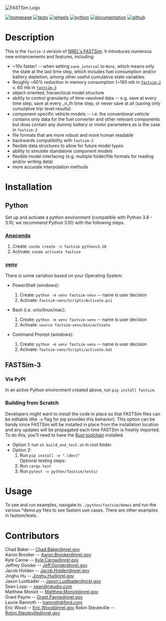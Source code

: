 ![FASTSim Logo](https://www.nrel.gov/transportation/assets/images/icon-fastsim.jpg)

[![homepage](https://img.shields.io/badge/homepage-fastsim-blue)](https://www.nrel.gov/transportation/fastsim.html) [![tests](https://github.com/NREL/fastsim/actions/workflows/tests.yaml/badge.svg)](https://github.com/NREL/fastsim/actions/workflows/tests.yaml) [![wheels](https://github.com/NREL/fastsim/actions/workflows/wheels.yaml/badge.svg)](https://github.com/NREL/fastsim/actions/workflows/wheels.yaml?event=release) [![python](https://img.shields.io/badge/python-3.8%20%7C%203.9%20%7C%203.10-blue)](https://pypi.org/project/fastsim/) [![documentation](https://img.shields.io/badge/documentation-book-blue.svg)](https://nrel.github.io/fastsim/) [![github](https://img.shields.io/badge/github-fastsim-blue.svg)](https://github.com/NREL/fastsim)

# Description
This is the `fastim-3` version of [NREL's FASTSim](https://www.nrel.gov/transportation/fastsim.html).
It introduces numerous new enhancements and features, including:
- ~10x faster! -- when setting `save_interval` to `None`, which means only the state at the last 
  time step, which includes fuel consumption and/or battery depletion, among other useful 
  cumulative state variables.  
- Roughly ~60% reduction in memory consumption (~160 mb in [`fastsim-2`](https://github.com/NREL/fastsim) 
  v. 60 mb in [`fastsim-3`](https://github.com/NREL/fastsim/tree/fastsim-3)
- object-oriented, hierarchical model structure
- ability to control granularity of time-resolved data -- e.g. save at every time step, save at 
  every _n_th time step, or never save at all (saving only cumulative trip-level results)
- component-specific vehicle models -- i.e. the conventional vehicle contains only data for the fuel
  converter and other relevant components but does contain any dummy battery or motor parameters as
  is the case in `fastsim-2`
- file formats that are more robust and more human readable
- backwards compatibility with `fastsim-2`
- flexible data structures to allow for future model types
- ability to simulate standalone component models
- flexible model interfacing (e.g. multiple folder/file formats for reading and/or writing data)
- more accurate interpolation methods

# Installation

## Python 
Set up and activate a python environment (compatible with Python 3.8 - 3.10; we recommend Python 3.10) with the following steps.
### [Anaconda](https://www.anaconda.com/) 
1. Create: `conda create -n fastsim python=3.10`
1. Activate: `conda activate fastsim`

### [venv](https://docs.python.org/3/library/venv.html)
There is some variation based on your Operating System:  

- PowerShell (windows):
    1. Create: `python -m venv fastsim-venv` -- name is user decision
    1. Activate: `fastsim-venv/Scripts/Activate.ps1`

- Bash (i.e. unix/linux/mac):
    1. Create: `python -m venv fastsim-venv` -- name is user decision
    1. Activate: `source fastsim-venv/bin/activate`

- Command Prompt (windows):
    1. Create: `python -m venv fastsim-venv` -- name is user decision
    1. Activate: `fastsim-venv/Scripts/activate.bat`

## FASTSim-3
### Via PyPI
In an active Python environment created above, run `pip install fastsim`.

### Building from Scratch
Developers might want to install the code in place so that FASTSim files can be editable (the `-e` flag for 
pip provides this behavior). This option can be handy since FASTSim will be installed in place from the 
installation location and any updates will be propagated each time FASTSim is freshly imported.  To do 
this, you'll need to have the [Rust toolchain](https://www.rust-lang.org/tools/install) installed.

- Option 1: run `sh build_and_test.sh` in root folder.  
- Option 2:  
    1. Run `pip install -e ".[dev]"`  
    Optional testing steps:
    1. Run `cargo test`
    1. Run `pytest -v python/fastsim/tests/`

# Usage
To see and run examples, navigate to `./python/fastsim/demos` and run the various *demo.py files 
to see fastsim use cases. There are other examples in fastsim/tests.  


# Contributors  
Chad Baker -- Chad.Baker@nrel.gov  
Aaron Brooker -- Aaron.Brooker@nrel.gov  
Kyle Carow -- Kyle.Carow@nrel.gov  
Jeffrey Gonder -- Jeff.Gonder@nrel.gov  
Jacob Holden -- Jacob.Holden@nrel.gov  
Jinghu Hu -- Jinghu.Hu@nrel.gov  
Jason Lustbader -- Jason.Lustbader@nrel.gov  
Sean Lopp -- sean@rstudio.com  
Matthew Moniot -- Matthew.Moniot@nrel.gov  
Grant Payne -- Grant.Payne@nrel.gov  
Laurie Ramroth -- lramroth@ford.com  
Eric Wood -- Eric.Wood@nrel.gov
Robin Steuteville -- Robin.Steuteville@nrel.gov

